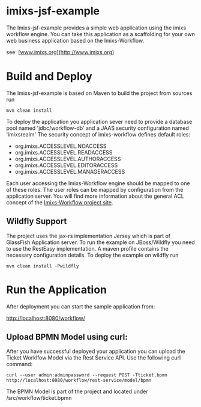 # imixs-jsf-example


The Imixs-jsf-example provides a simple web application using the imixs workflow engine.
You can take this application as a scaffolding for your own web business application based on the Imixs-Workflow.

see:
[www.imixs.org](http://www.imixs.org)

# Build and Deploy

The Imixs-jsf-example  is based on Maven to build the project from sources run

    mvn clean install

To deploy the application you application sever need to provide a database pool named 'jdbc/workflow-db' and a JAAS security configuration named 'imixsrealm'
The security concept of imixs-workflow defines default roles:

* org.imixs.ACCESSLEVEL.NOACCESS
* org.imixs.ACCESSLEVEL.READACCESS
* org.imixs.ACCESSLEVEL.AUTHORACCESS
* org.imixs.ACCESSLEVEL.EDITORACCESS
* org.imixs.ACCESSLEVEL.MANAGERACCESS

Each user accessing the Imixs-Workflow engine should be mapped to one of these roles. The user roles can be mapped by configuration from the application server. You will find more information about the general ACL concept of the [Imixs-Workflow project site](http://www.imixs.org).


## Wildfly Support


The project uses the jax-rs implementation Jersey which is part of GlassFish Application server. To run the example on JBoss/Wildfly you need to use the RestEasy implementation. A maven profile contains the necessary configuration details. To deploy the example on wildfly run

    mvn clean install -Pwildfly



# Run the Application
After deployment you can start the sample application from:

[http://localhost:8080/workflow/](http://localhost:8080/workflow/)



## Upload BPMN Model using curl:

After you have successful deployed your application you can upload the Ticket Worklfow Model via the Rest Service API. Use the following curl command:

    curl --user admin:adminpassword --request POST -Tticket.bpmn http://localhost:8080/workflow/rest-service/model/bpmn

The BPMN Model is part of the project and located under /src/workflow/ticket.bpmn